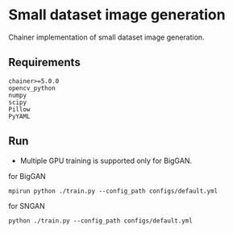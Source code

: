 # Small dataset image generation

Chainer implementation of small dataset image generation.

## Requirements

```angular2
chainer>=5.0.0
opencv_python
numpy
scipy
Pillow
PyYAML
```

## Run
- Multiple GPU training is supported only for BigGAN.

for BigGAN
```
mpirun python ./train.py --config_path configs/default.yml
```

for SNGAN
```
python ./train.py --config_path configs/default.yml
```



